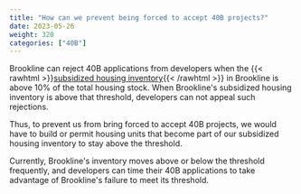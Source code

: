 ```yaml
---
title: "How can we prevent being forced to accept 40B projects?"
date: 2023-05-26
weight: 320
categories: ["40B"]
---
```

Brookline can reject 40B applications from developers when the {{< rawhtml >}}<a href="https://www.mass.gov/service-details/subsidized-housing-inventory-shi" target="_new">subsidized housing inventory</a>{{< /rawhtml >}} in Brookline is above 10% of the total housing stock. When Brookline's subsidized housing inventory is above that threshold, developers can not appeal such rejections.

Thus, to prevent us from bring forced to accept 40B projects, we would have to build or permit housing units that become part of our subsidized housing inventory to stay above the threshold.

Currently, Brookline's inventory moves above or below the threshold frequently, and developers can time their 40B applications to take advantage of Brookline's failure to meet its threshold.